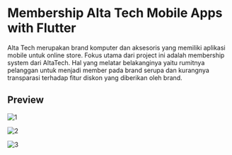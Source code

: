 # Membership Alta Tech Mobile Apps with Flutter

Alta Tech merupakan brand komputer dan aksesoris yang memiliki aplikasi mobile untuk online store. Fokus utama dari project ini adalah membership system dari AltaTech. Hal yang melatar belakanginya yaitu rumitnya pelanggan untuk menjadi member pada brand serupa dan kurangnya transparasi terhadap fitur diskon yang diberikan oleh brand.

## Preview
![1](https://github.com/Kelompok-17-Capstone/mobile_flutter/assets/10411833/80cf0677-620c-48aa-a9c8-e5e6d3f2e126)

![2](https://github.com/Kelompok-17-Capstone/mobile_flutter/assets/10411833/d925f27e-00cc-46ac-8703-da528b2a6b7c)

![3](https://github.com/Kelompok-17-Capstone/mobile_flutter/assets/10411833/7324f66a-3730-46df-9b7f-a02d4bd8b99a)
